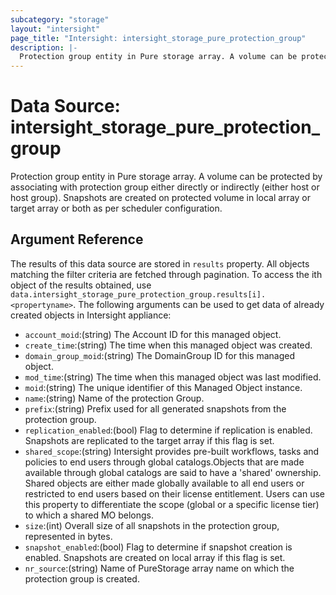 ```yaml
---
subcategory: "storage"
layout: "intersight"
page_title: "Intersight: intersight_storage_pure_protection_group"
description: |-
  Protection group entity in Pure storage array. A volume can be protected by associating with protection group either directly or indirectly (either host or host group). Snapshots are created on protected volume in local array or target array or both as per scheduler configuration.
---
```


# Data Source: intersight_storage_pure_protection_group
Protection group entity in Pure storage array. A volume can be protected by associating with protection group either directly or indirectly (either host or host group). Snapshots are created on protected volume in local array or target array or both as per scheduler configuration.
## Argument Reference
The results of this data source are stored in `results` property.
All objects matching the filter criteria are fetched through pagination.
To access the ith object of the results obtained, use `data.intersight_storage_pure_protection_group.results[i].<propertyname>`.
The following arguments can be used to get data of already created objects in Intersight appliance:
* `account_moid`:(string) The Account ID for this managed object. 
* `create_time`:(string) The time when this managed object was created. 
* `domain_group_moid`:(string) The DomainGroup ID for this managed object. 
* `mod_time`:(string) The time when this managed object was last modified. 
* `moid`:(string) The unique identifier of this Managed Object instance. 
* `name`:(string) Name of the protection Group. 
* `prefix`:(string) Prefix used for all generated snapshots from the protection group. 
* `replication_enabled`:(bool) Flag to determine if replication is enabled. Snapshots are replicated to the target array if this flag is set. 
* `shared_scope`:(string) Intersight provides pre-built workflows, tasks and policies to end users through global catalogs.Objects that are made available through global catalogs are said to have a 'shared' ownership. Shared objects are either made globally available to all end users or restricted to end users based on their license entitlement. Users can use this property to differentiate the scope (global or a specific license tier) to which a shared MO belongs. 
* `size`:(int) Overall size of all snapshots in the protection group, represented in bytes. 
* `snapshot_enabled`:(bool) Flag to determine if snapshot creation is enabled. Snapshots are created on local array if this flag is set. 
* `nr_source`:(string) Name of PureStorage array name on which the protection group is created. 
 